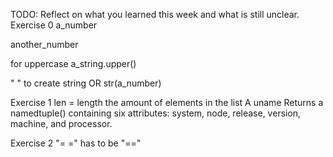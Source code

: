 TODO: Reflect on what you learned this week and what is still unclear.
Exercise 0
a_number

another_number

for uppercase
a_string.upper()

" " to create string 
OR
str(a_number)

Exercise 1
len = length
the amount of elements in the list
A uname Returns a namedtuple() containing six attributes: system, node, release, version, machine, and processor.

Exercise 2
"= =" has to be "=="